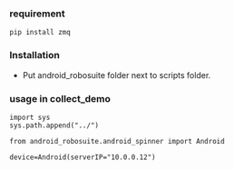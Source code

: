 
### requirement
```
pip install zmq
```


### Installation
* Put android_robosuite folder next to scripts folder.


### usage in collect_demo 
```
import sys
sys.path.append("../")

from android_robosuite.android_spinner import Android
 
device=Android(serverIP="10.0.0.12")
```

